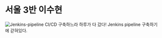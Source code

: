 # 서울 3반 이수현
![Jenkins-pipeline](./[240131]젠킨스_파이프라인_구축.png)
CI/CD 구축하느라 하루가 다 갔다!
Jenkins pipeline 구축하기에 갇혀있다.
